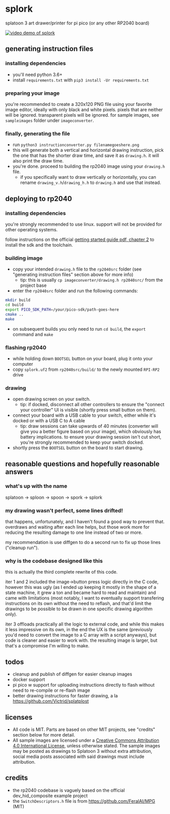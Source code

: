 # splork

splatoon 3 art drawer/printer for pi pico (or any other RP2040 board)

[![video demo of splork](https://thumbs.gfycat.com/SlimyFoolhardyBernesemountaindog-size_restricted.gif)](https://gfycat.com/slimyfoolhardybernesemountaindog)

## generating instruction files

### installing dependencies

- you'll need python 3.6+
- install `requirements.txt` with `pip3 install -Ur requirements.txt`

### preparing your image

you're recommended to create a 320x120 PNG file using your favorite image editor, ideally with only black and white pixels. pixels that are neither will be ignored. transparent pixels will be ignored. for sample images, see `sampleimages` folder under `imageconverter`.

### finally, generating the file

- run `python3 instructionconverter.py filenamegoeshere.png`
- this will generate both a vertical and horizontal drawing instruction, pick the one that has the shorter draw time, and save it as `drawing.h`. it will also print the draw time.
- you're done. proceed to building the rp2040 image using your `drawing.h` file.
    - if you specifically want to draw vertically or horizontally, you can rename `drawing_v.h`/`drawing_h.h` to `drawing.h` and use that instead.

## deploying to rp2040

### installing dependencies

you're strongly recommended to use linux. support will not be provided for other operating systems.

follow instructions on the official [getting started guide pdf, chapter 2](https://datasheets.raspberrypi.com/pico/getting-started-with-pico.pdf) to install the sdk and the toolchain.

### building image

- copy your intended `drawing.h` file to the `rp2040src` folder (see "generating instruction files" section above for more info)
    - tip: this is usually `cp imageconverter/drawing.h rp2040src/` from the project base
- enter the `rp2040src` folder and run the following commands:
```bash
mkdir build
cd build
export PICO_SDK_PATH=/your/pico-sdk/path-goes-here
cmake ..
make
```
- on subsequent builds you only need to run `cd build`, the `export` command and `make`

### flashing rp2040

- while holding down `BOOTSEL` button on your board, plug it onto your computer
- copy `splork.uf2` from `rp2040src/build/` to the newly mounted `RPI-RP2` drive

### drawing

- open drawing screen on your switch.
    - tip: if docked, disconnect all other controllers to ensure the "connect your controller" UI is visible (shortly press small button on them).
- connect your board with a USB cable to your switch, either while it's docked or with a USB C to A cable
    - tip: draw sessions can take upwards of 40 minutes (converter will give you a better figure based on your image), which obviously has battery implications. to ensure your drawing session isn't cut short, you're strongly recommended to keep your switch docked.
- shortly press the `BOOTSEL` button on the board to start drawing.

## reasonable questions and hopefully reasonable answers

### what's up with the name

splatoon -> sploon -> spoon -> spork -> splork

### my drawing wasn't perfect, some lines drifted!

that happens, unfortunately, and I haven't found a good way to prevent that. overdraws and waiting after each line helps, but those work more for reducing the resulting damage to one line instead of two or more.

my recommendation is use diffgen to do a second run to fix up those lines ("cleanup run").

### why is the codebase designed like this

this is actually the third complete rewrite of this code.

iter 1 and 2 included the image->button press logic directly in the C code, however this was ugly (as I ended up keeping it mostly in the shape of a state machine, it grew a ton and became hard to read and maintain) and came with limitations (most notably, I want to eventually support transfering instructions on its own without the need to reflash, and that'd limit the drawings to be possible to be drawn in one specific drawing algorithm only).

iter 3 offloads practically all the logic to external code, and while this makes it less impressive on its own, in the end the UX is the same (previously you'd need to convert the image to a C array with a script anyways), but code is cleaner and easier to work with. the resulting image is larger, but that's a compromise I'm willing to make.

## todos

- cleanup and publish of diffgen for easier cleanup images
- docker support
- pi pico w support for uploading instructions directly to flash without need to re-compile or re-flash image
- better drawing instructions for faster drawing, a la https://github.com/Victrid/splatplost

## licenses

- All code is MIT. Parts are based on other MIT projects, see "credits" section below for more detail.
- All sample images are licensed under a [Creative Commons Attribution 4.0 International License](http://creativecommons.org/licenses/by/4.0/), unless otherwise stated. The sample images may be posted as drawings to Splatoon 3 without extra attribution, social media posts associated with said drawings must include attribution.

## credits

- the rp2040 codebase is vaguely based on the official dev_hid_composite example project
- the `SwitchDescriptors.h` file is from https://github.com/FeralAI/MPG (MIT)
